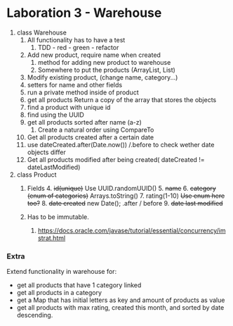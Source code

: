 # Laboration 3 - Warehouse

1. class Warehouse
    1. All functionality has to have a test
        1. TDD - red - green - refactor
    2. Add new product, require name when created
        1. method for adding new product to warehouse
        2. Somewhere to put the products (ArrayList, List)
    3. Modify existing product, (change name, category...)
    1. setters for name and other fields
    2. run a private method inside of product
    4. get all products
       Return a copy of the array that stores the objects
    5. find a product with unique id
    1. find using the UUID
    6. get all products sorted after name (a-z)
        1. Create a natural order using CompareTo
    7. Get all products created after a certain date
    1. use dateCreated.after(Date.now()) /.before to check wether date objects differ
    8. Get all products modified after being created( dateCreated != dateLastModified)
2. class Product
    1. Fields
        4. ~~id(unique)~~
           Use UUID.randomUUID()
        5. ~~name~~
        6. ~~category (enum of categories)~~
           Arrays.toString()
        7. rating(1-10)
           ~~Use enum here too?~~
        8. ~~date created~~
           new Date(); .after / before
        9. ~~date last modified~~

    2. Has to be immutable.
        1. https://docs.oracle.com/javase/tutorial/essential/concurrency/imstrat.html

### Extra

Extend functionality in warehouse for:

* get all products that have 1 category linked
* get all products in a category
* get a Map that has initial letters as key and amount of products as value
* get all products with max rating, created this month, and sorted by date descending.